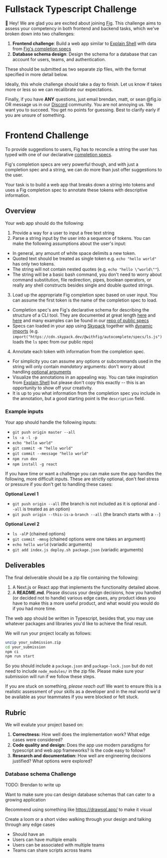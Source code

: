 # Fullstack Typescript Challenge

👋 Hey! We are glad you are excited about joining [Fig](https://fig.io).
This challenge aims to assess your competency in both frontend
and backend tasks, which we've broken down into two challenges:

1. **Frontend challenge**: Build a web app similar to [Explain Shell](https://explainshell.com/explain?cmd=git+push+origin+master) with data from [Fig's completion specs](https://github.com/withfig/autocomplete)
2. **Database schema design**: Design the schema for a database that can
account for users, teams, and authentication.

These should be submitted as two separate zip files, with the format
specified in more detail below.

Ideally, this whole challenge should take a day to finish. Let us know if takes more or less so we can recalibrate our expectations.

Finally, if you have **ANY** questions, just email brendan, matt, or sean @fig.io OR message us in our [Discord](https://fig.io/community) community. You are not annoying us. We want you to succeed. You get no points for guessing. Best to clarify early if you are unsure of something. 

# Frontend Challenge

To provide suggestions to users, Fig has to reconcile a string the user
has typed with one of our declarative [completion specs](https://fig.io/docs/getting-started/first-completion-spec).

Fig's completion specs are very powerful though, and with just
a completion spec and a string, we can do more than just offer suggestions
to the user.

Your task is to build a web app that breaks down a string into tokens and
uses a Fig completion spec to annotate these tokens with descriptive information.

## Overview

Your web app should do the following:

1. Provide a way for a user to input a free text string
2. Parse a string input by the user into a sequence of tokens. You can
make the following assumptions about the user's input:
  * In general, any amount of white space delimits a new token.
  * Quoted text should be treated as single token e.g. `echo "hello world"` has only two tokens.
  * The string will not contain nested quotes (e.g. `echo "hello \"world\""`).
  * The string will be a basic bash command, you don't need to worry about
      command substitution, file redirection, pipes, boolean operators, or
      really any shell constructs besides single and double quoted strings.
3. Load up the appropriate Fig completion spec based on user input. You
can assume the first token is the name of the completion spec to load.
  * Completion spec's are Fig's declarative schema for describing the
    structure of a CLI tool. They are 
      documented at great length [here](https://fig.io/docs/handbook/completion-spec-rules)
      and [here](https://fig.io/docs/concepts/cli-skeleton)
      and many examples can be found in our [repo of public specs](https://github.com/withfig/autocomplete/blob/master/dev/ls.ts)
  * Specs can loaded in your app using [Skypack](https://www.skypack.dev/)
      together with [dynamic imports](https://javascript.info/modules-dynamic-imports#the-import-expression)
      (e.g.  `import("https://cdn.skypack.dev/@withfig/autocomplete/specs/ls.js")`
      loads the `ls` spec from our public repo)
4. Annotate each token with information from the completion spec.
  * For simplicity you can assume any options or subcommands used in the
      string will only contain _mandatory_ arguments: don't worry about handling 
      [optional arguments](https://fig.io/docs/reference/arg#isoptional)
  * Visualize the annotations in an appealing way. You can take
      inspiration from [Explain
      Shell](https://explainshell.com/explain?cmd=git+push+origin+master)
      but please don't copy this exactly -- this is an opportunity to show
      off your creativity.
  * It is up to you what information from the completion spec you include
      in the annotation, but a good starting point is the `description` field.

### Example inputs

Your app should handle the following inputs:
* `git push origin master --all`
* `ls -a -l -p`
* `echo "hello world"`
* `git commit -m "hello world"`
* `git commit --message "hello world"`
* `npm run dev`
* `npm install -g react`

If you have time or want a challenge you can make sure the app handles the
following, more difficult inputs. These are strictly optional, don't feel
stress or pressure if you don't get to handling these cases:

**Optional Level 1**

* `git push origin --all` (the branch is not included as it is optional and `--all` is treated as an option)
* `git push origin --this-is-a-branch --all` (the branch starts with a `--`)

**Optional Level 2**

* `ls -alP` (chained options)
* `git commit -mmsg` (chained options were one takes an argument)
* `echo hello world` (variadic arguments)
* `git add index.js deploy.sh package.json` (variadic arguments)

## Deliverables

The final deliverable should be a zip file containing the following:

1. A Next.js or React app that implements the functionality detailed above.
2. A **README.md**. Please discuss your design decisions, how you handled
  (or decided not to handle) various edge cases, any product ideas you have
  to make this a more useful product, and what would you would do if you
  had more time.

The web app should be written in Typescript, besides that, you may use
whatever packages and libraries you'd like to achieve the final result.

We will run your project locally as follows:

```bash
unzip your_submission.zip
cd your_submission
npm ci
npm run start
```

So you should include a `package.json` and `package-lock.json` but do not
need to include `node_modules/` in the zip file. Please make sure your
submission will run if we follow these steps.

If you are stuck on something, _please reach out_! We want to ensure this
is a realistic assessment of your skills as a developer and in the real
world we'd be available as your teammates if you were blocked or felt stuck.

## Rubric

We will evalute your project based on:

1. **Correctness:** How well does the implementation work? What edge cases were considered?
2. **Code quality and design:** Does the app use modern paradigms for typescript and web app frameworks? Is the code easy to follow?
3. **Research and documentation:** How well are engineering decisions justified? What options were explored?


### Database schema Challenge
TODO: Brendan to write up

Want to make sure you can design database schemas that can cater to a growing application

Recommend using something like https://drawsql.app/ to make it visual

Create a loom or a short video walking through your design and talking through any edge cases

* Should have an 
* Users can have multiple emails
* Users can be associated with multiple teams
* Teams can share scripts across teams
